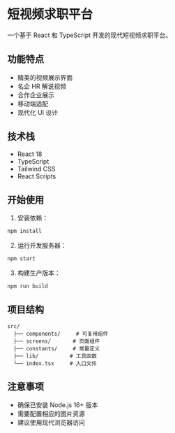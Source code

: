# 短视频求职平台

一个基于 React 和 TypeScript 开发的现代短视频求职平台。

## 功能特点

- 精美的视频展示界面
- 名企 HR 解说视频
- 合作企业展示
- 移动端适配
- 现代化 UI 设计

## 技术栈

- React 18
- TypeScript
- Tailwind CSS
- React Scripts

## 开始使用

1. 安装依赖：

```bash
npm install
```

2. 运行开发服务器：

```bash
npm start
```

3. 构建生产版本：

```bash
npm run build
```

## 项目结构

```
src/
  ├── components/     # 可复用组件
  ├── screens/       # 页面组件
  ├── constants/     # 常量定义
  ├── lib/          # 工具函数
  └── index.tsx     # 入口文件
```

## 注意事项

- 确保已安装 Node.js 16+ 版本
- 需要配置相应的图片资源
- 建议使用现代浏览器访问
